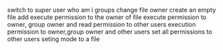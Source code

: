 switch to super user
who am i
groups
change file owner
create an empty file
add execute permission to the owner of file
execute permission to owner, group owner and read permission to other users
execution permission to owner,group owner and other users
set all permissions to other users
seting mode to a file
